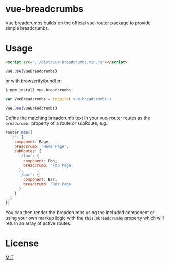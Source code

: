 # vue-breadcrumbs

Vue breadcrumbs builds on the official vue-router package to provide simple breadcrumbs. 

# Usage

```html
<script src="../dist/vue-breadcrumbs.min.js"></script>
```

```js
Vue.use(VueBreadcrumbs)
```

or with browserify/bundler:

```sh
$ npm install vue-breadcrumbs
```

```js
var VueBreadcrumbs = require('vue-breadcrumbs')

Vue.use(VueBreadcrumbs)
```

Define the matching breadcrumb text in your vue-router routes as the `breadcrumb:` property of a route or subRoute, e.g.:

```js
router.map({
  '/': {
    component: Page,
    breadcrumb: 'Home Page',
    subRoutes: {
      '/foo': {
        component: Foo,
        breadcrumb: 'Foo Page'
      },
      '/bar': {
        component: Bar,
        breadcrumb: 'Bar Page'
      }
    }
  }
})
```

You can then render the breadcrumbs using the included <breadcrumbs> component or using your own markup logic with the `this.$breadcrumbs` property which will return an array of active routes.

# License

[MIT](http://opensource.org/licenses/MIT)
